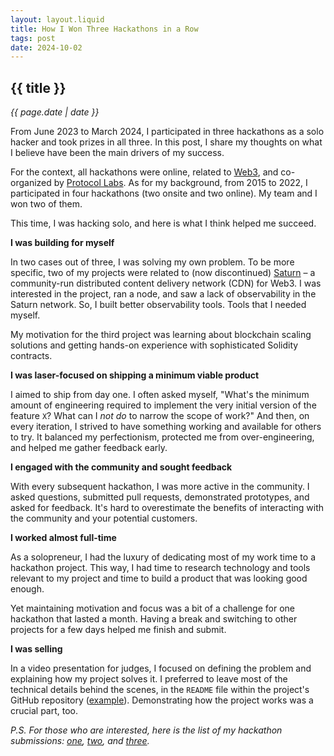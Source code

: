 ```yaml
---
layout: layout.liquid
title: How I Won Three Hackathons in a Row
tags: post
date: 2024-10-02
---
```


## {{ title }}

_{{ page.date | date }}_

From June 2023 to March 2024, I participated in three hackathons as a solo hacker and took prizes in all three. In this post, I share my thoughts on what I believe have been the main drivers of my success.

For the context, all hackathons were online, related to [Web3](https://en.wikipedia.org/wiki/Web3), and co-organized by [Protocol Labs](https://protocol.ai).
As for my background, from 2015 to 2022, I participated in four hackathons (two onsite and two online). My team and I won two of them.

This time, I was hacking solo, and here is what I think helped me succeed.

**I was building for myself**

In two cases out of three, I was solving my own problem.
To be more specific, two of my projects were related to (now discontinued) [Saturn](https://saturn.tech) – a community-run distributed content delivery network (CDN) for Web3.
I was interested in the project, ran a node, and saw a lack of observability in the Saturn network.
So, I built better observability tools. Tools that I needed myself.

My motivation for the third project was learning about blockchain scaling solutions and getting hands-on experience with sophisticated Solidity contracts.

**I was laser-focused on shipping a minimum viable product**

I aimed to ship from day one.
I often asked myself, "What's the minimum amount of engineering required to implement the very initial version of the feature `X`? What can I _not do_ to narrow the scope of work?"
And then, on every iteration, I strived to have something working and available for others to try.
It balanced my perfectionism, protected me from over-engineering, and helped me gather feedback early.

**I engaged with the community and sought feedback**

With every subsequent hackathon, I was more active in the community.
I asked questions, submitted pull requests, demonstrated prototypes, and asked for feedback.
It's hard to overestimate the benefits of interacting with the community and your potential customers.

**I worked almost full-time**

As a solopreneur, I had the luxury of dedicating most of my work time to a hackathon project.
This way, I had time to research technology and tools relevant to my project and time to build a product that was looking good enough.

Yet maintaining motivation and focus was a bit of a challenge for one hackathon that lasted a month. Having a break and switching to other projects for a few days helped me finish and submit.

**I was selling**

In a video presentation for judges, I focused on defining the problem and explaining how my project solves it.
I preferred to leave most of the technical details behind the scenes, in the `README` file within the project's GitHub repository ([example](https://github.com/cronian-tech/saturn-observatory?tab=readme-ov-file#-how-its-made)).
Demonstrating how the project works was a crucial part, too.

_P.S. For those who are interested, here is the list of my hackathon submissions: [one](https://ethglobal.com/showcase/saturn-moonlet-c4583), [two](https://github.com/cronian-tech/saturn-observatory), and [three](https://dorahacks.io/buidl/10858)._
